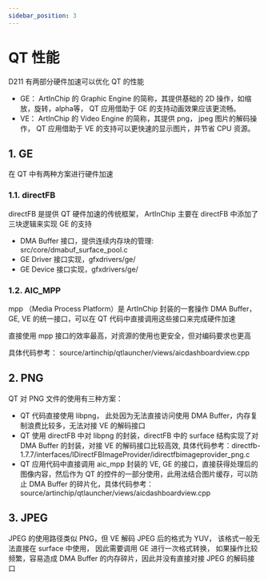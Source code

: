 ```yaml
---
sidebar_position: 3
---
```

#  QT 性能

D211 有两部分硬件加速可以优化 QT 的性能

- GE： ArtInChip 的 Graphic Engine 的简称，其提供基础的 2D 操作，如缩放，旋转，alpha等， QT 应用借助于 GE 的支持动画效果应该更流畅。
- VE： ArtInChip 的 Video Engine 的简称，其提供 png， jpeg 图片的解码操作， QT 应用借助于 VE 的支持可以更快速的显示图片，并节省 CPU 资源。

## 1. GE

在 QT 中有两种方案进行硬件加速

### 1.1. directFB

directFB 是提供 QT 硬件加速的传统框架， ArtInChip 主要在 directFB 中添加了三块逻辑来实现 GE 的支持

- DMA Buffer 接口，提供连续内存块的管理: src/core/dmabuf_surface_pool.c
- GE Driver 接口实现，gfxdrivers/ge/
- GE Device 接口实现，gfxdrivers/ge/

### 1.2. AIC_MPP

mpp （Media Process Platform）是 ArtInChip 封装的一套操作 DMA Buffer， GE, VE 的统一接口，可以在 QT 代码中直接调用这些接口来完成硬件加速

直接使用 mpp 接口的效率最高，对资源的使用也更安全，但对编码要求也更高

具体代码参考： source/artinchip/qtlauncher/views/aicdashboardview.cpp

## 2. PNG

QT 对 PNG 文件的使用有三种方案：

- QT 代码直接使用 libpng， 此处因为无法直接访问使用 DMA Buffer，内存复制浪费比较多，无法对接 VE 的解码接口
- QT 使用 directFB 中对 libpng 的封装，directFB 中的 surface 结构实现了对 DMA Buffer 的封装，对接 VE 的解码接口比较高效, 具体代码参考：directfb-1.7.7/interfaces/IDirectFBImageProvider/idirectfbimageprovider_png.c
- QT 应用代码中直接调用 aic_mpp 封装的 VE, GE 的接口，直接获得处理后的图像内容，然后作为 QT 的控件的一部分使用，此用法结合图片缓存，可以防止 DMA Buffer 的碎片化，具体代码参考： source/artinchip/qtlauncher/views/aicdashboardview.cpp

## 3. JPEG

JPEG 的使用路径类似 PNG，但 VE 解码 JPEG 后的格式为 YUV， 该格式一般无法直接在 surface 中使用， 因此需要调用 GE 进行一次格式转换， 如果操作比较频繁，容易造成 DMA Buffer 的内存碎片，因此并没有直接对接 JPEG 的解码接口

